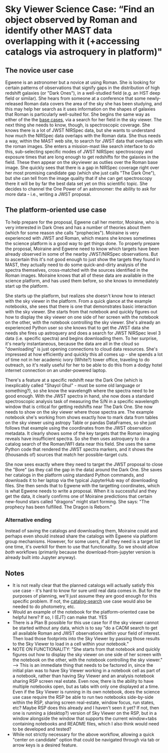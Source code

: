 # Sky Viewer Science Case: “Find an object observed by Roman and identify other MAST data overlapping with it (+accessing catalogs via astroquery in platform)"


## The novice user case 

Egwene is an astronomer but a novice at using Roman. She is looking for certain patterns of observations that signify gaps in the distribution of high redshift galaxies (or "Dark Ones"), in a well-studied field (e.g. an HST deep field or similar).  She hears from someone at a conference that some newly-released Roman data covers the area of the sky she has been studying, and this may help her search as it uses information on the shapes of galaxies that Roman is particularly well-suited for. She begins the same way as either of the the [base cases](sky-viewer-base.md), via a search for her field in the sky viewer. The next thing she needs to know, though, is spectroscopic coverage.  She knows there is a lot of JWST NIRSpec data, but she wants to understand how much the NIRSpec data overlaps with the Roman data. She thus needs a way, within the MAST web site, to search for JWST data that overlaps with the roman images.  She enters a mission-mast like search interface to do this, sub-selecting specific modes of JWST NIRSpec spectroscopy and exposure times that are long enough to get redshifts for the galaxies in the field.  These then appear on the skyviewer as outlies over the Roman base image.  She quickly sees that there is a gap in NIRSpec coverage right over her most promising candidate gap (which she just calls "The Dark One"), but she can tell from the image quality that if she can get spectroscopy there it will be by far the best data set yet on this scientific topic. She decides to channel the One Power of an astronomer: the ability to ask for more data - i.e., writing a JWST proposal.

## The platform-oriented use case

To help prepare for the proposal, Egwene call her mentor, Moiraine, who is very interested in Dark Ones and has a number of theories about them (which for some reason she calls "prophecies"). Moiraine is very experienced with JWST and Roman, which means she knows sometimes the science platform is a good way to get things done. To properly prepare the proposal, Moiraine and Egwene need to know which targets have been already observed in some of the nearby JWST/NIRSpec observations.  But to ascertain this it's not good enough to just show the targets they found in MAST, they actually need to do some quick-and-dirty analysis of the spectra themselves, cross-matched with the sources identified in the Roman images.  Moiraine knows that all of these data are available in the science platform, and has used them before, so she knows to immediately start up the platform.  

She starts up the platform, but realizes she doesn't know how to interact with the sky viewer in the platform.  From a quick glance at the example notebooks, she sees that there is one that demonstrates basic interaction with the sky viewer. She starts from that notebook and quickly figures out how to display the sky viewer on one side of her screen with the notebook on the other, with the notebook controlling the sky viewer. She's already an experienced Python user so she knows that to get the JWST data she needs she fires up astroquery and does a search for JWST NIRSpec level 3 data (i.e. specific spectra) and begins downloading them.  To her surprise, it's nearly instantaneous, because the data are all in the cloud so "downloading" is just opening connections to cloud data resources. She's impressed at how efficiently and quickly this all comes up - she spends a lot of time not in her academic ivory (White?) tower office, traveling to do outreach, so it's really useful for her to be able to do this from a dodgy hotel internet connection on an under-powered laptop.

There's a feature at a specific redshift near the Dark One (which is inexplicably called "Shayol Ghul" - must be some old language or something?), so she know the wavelength where the spectra need to be good enough. With the JWST spectra in hand, she now does a standard spectroscopic analysis task of measuring the S/N in a specific wavelength window that is critical for getting redshifts near The Dark One. She now needs to show on the sky viewer where those spectra are. The example notebook she's working from shows exactly how to mark data from tables on the sky viewer using astropy Table or pandas DataFrames, so she just follows that example using the coordinates from the JWST observation metadata.  It clearly shows some of the key targets that the Roman imaging reveals have insufficient spectra.  So she then uses astroquery to do a catalog search of the Roman/WFI data near this field.  She uses the same Python code that rendered the JWST spectra markers, and it shows the (thousands of) sources that match her possible-target cuts.

She now sees exactly where they need to target the JWST proposal to close the "Bore" (as they call the gap in the data) around the Dark One. She saves her catalogs in the platform using standard Python commands, and downloads it to her laptop via the typical JupyterHub way of downloading files.  She then sends that to Egwene with the targetting coordinates, which is what Egwene needs to write a proposal. When it is successful and they get the data, it clearly confirms one of Moiraine predictions that certain new-found stars called "dragons" might start forming. She says: "The prophecy has been fulfilled. The Dragon is Reborn."

### Alternative ending

Instead of saving the catalogs and downloading them, Moiraine could and perhaps even should instead share the catalogs with Egwene via platform group mechanisms.  However, for some users, if all they need is a target list one time, it's overkill for them to use that functionality.  So we should allow *both* workflows (primarily because the download-from-jupyter version is already built into Jupyter anyway).

## Notes
* It is not really clear that the planned catalogs will actually satisfy this use case - it's hard to know for sure until real data comes in.  But for the purposes of planning, we'll just assume they are good enough for this specific problem.  If not, the [catalog-search](sky-viewer-catalog-search.md) use case would also be needed to do photometry, etc.
* Would an example of the notebook for the platform-oriented case be helpful here?  If so, I (EJT) can make that. YES
* There is a Plan B possible for this use case for if the sky viewer cannot be started without any data, which is to say "do a CAOM search to get all available Roman and JWST observations within your field of interest.  Then load those footprints into the Sky Viewer by passing those results to the Sky Viewer to load in a cell within your notebook."
* NOTE ON FUNCTIONALITY: "She starts from that notebook and quickly figures out how to display the sky viewer on one side of her screen with the notebook on the other, with the notebook controlling the sky viewer." --> This is an immediate thing that needs to be factored in, since the initial plan was to have Sky Viewer working in a notebook cell as part of a notebook, rather than having Sky Viewer and an analysis notebook sharing RSP screen real estate. Even now, there is the ability to have multiple notebooks open, but as tabs with only one displayed at a time. Even if the Sky Viewer is running in its own notebook, does the science use case require the RSP be able to run two notebooks side-by-side within the RSP, sharing screen real-estate, window focus, run states, etc?  Maybe RSP does this already and I haven't seen it yet?  If not, then one is running a (desktop?) version of Sky Viewer on the RSP, but in a window alongside the window that supports the current window+tabs containing notebooks and README files, which I also think would need to be developed and tested?
* While not strictly necessary for the above workflow, allowing a quick "center on candidate" option that could be navigated through via tab or arrow keys is a desired feature.